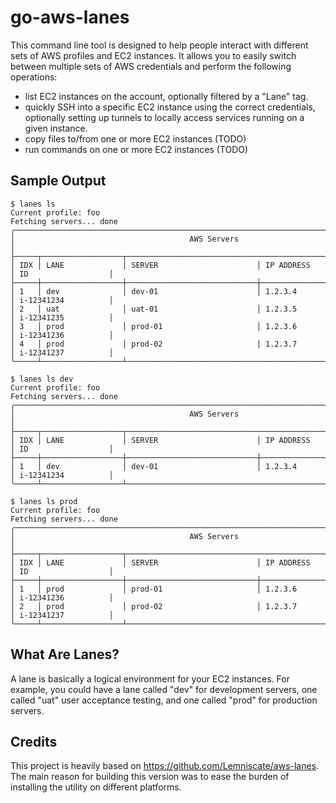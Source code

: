 # go-aws-lanes

This command line tool is designed to help people interact with different sets
of AWS profiles and EC2 instances. It allows you to easily switch between
multiple sets of AWS credentials and perform the following operations:

* list EC2 instances on the account, optionally filtered by a "Lane" tag.
* quickly SSH into a specific EC2 instance using the correct credentials,
  optionally setting up tunnels to locally access services running on a given
  instance.
* copy files to/from one or more EC2 instances (TODO)
* run commands on one or more EC2 instances (TODO)

## Sample Output

    $ lanes ls
    Current profile: foo
    Fetching servers... done
    ╭─────────────────────────────────────────────────────────────────────────────────────────────╮
    │                                       AWS Servers                                           │
    ├─────┬──────────────────┬──────────────────────────────────────────────┬─────────────────────┤
    │ IDX │ LANE             │ SERVER                      │ IP ADDRESS     │ ID                  │
    ├─────┼──────────────────┼─────────────────────────────┼────────────────┼─────────────────────┤
    │ 1   │ dev              │ dev-01                      │ 1.2.3.4        │ i-12341234          │
    │ 2   │ uat              │ uat-01                      │ 1.2.3.5        │ i-12341235          │
    │ 3   │ prod             │ prod-01                     │ 1.2.3.6        │ i-12341236          │
    │ 4   │ prod             │ prod-02                     │ 1.2.3.7        │ i-12341237          │
    ╰─────┴──────────────────┴──────────────────────────────────────────────┴─────────────────────╯

    $ lanes ls dev
    Current profile: foo
    Fetching servers... done
    ╭─────────────────────────────────────────────────────────────────────────────────────────────╮
    │                                       AWS Servers                                           │
    ├─────┬──────────────────┬──────────────────────────────────────────────┬─────────────────────┤
    │ IDX │ LANE             │ SERVER                      │ IP ADDRESS     │ ID                  │
    ├─────┼──────────────────┼─────────────────────────────┼────────────────┼─────────────────────┤
    │ 1   │ dev              │ dev-01                      │ 1.2.3.4        │ i-12341234          │
    ╰─────┴──────────────────┴──────────────────────────────────────────────┴─────────────────────╯

    $ lanes ls prod
    Current profile: foo
    Fetching servers... done
    ╭─────────────────────────────────────────────────────────────────────────────────────────────╮
    │                                       AWS Servers                                           │
    ├─────┬──────────────────┬──────────────────────────────────────────────┬─────────────────────┤
    │ IDX │ LANE             │ SERVER                      │ IP ADDRESS     │ ID                  │
    ├─────┼──────────────────┼─────────────────────────────┼────────────────┼─────────────────────┤
    │ 1   │ prod             │ prod-01                     │ 1.2.3.6        │ i-12341236          │
    │ 2   │ prod             │ prod-02                     │ 1.2.3.7        │ i-12341237          │
    ╰─────┴──────────────────┴──────────────────────────────────────────────┴─────────────────────╯

## What Are Lanes?

A lane is basically a logical environment for your EC2 instances. For example,
you could have a lane called "dev" for development servers, one called "uat"
user acceptance testing, and one called "prod" for production servers.

## Credits

This project is heavily based on https://github.com/Lemniscate/aws-lanes. The
main reason for building this version was to ease the burden of installing the
utility on different platforms.
